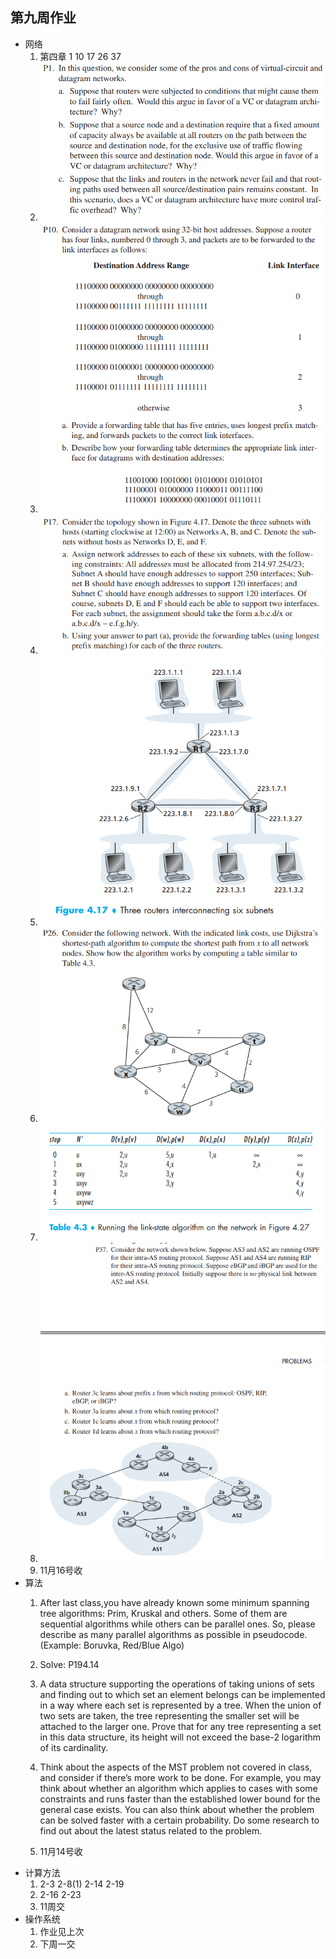 ## 第九周作业
+ 网络
  1. 第四章 1 10 17 26 37
  2. ![](https://github.com/HUST-ACM1501/Homework/blob/master/picture/Network_4.1.PNG?raw=true)
  3. ![](https://github.com/HUST-ACM1501/Homework/blob/master/picture/Network_4.10.PNG?raw=true)
  4. ![](https://github.com/HUST-ACM1501/Homework/blob/master/picture/Network_4.17.PNG?raw=true)
  5. ![](https://github.com/HUST-ACM1501/Homework/blob/master/picture/Network_Figure_4.17.PNG?raw=true)
  6. ![](https://github.com/HUST-ACM1501/Homework/blob/master/picture/Network_4.26.PNG?raw=true)
  7. ![](https://github.com/HUST-ACM1501/Homework/blob/master/picture/Network_Table_4.3.PNG?raw=true)
  8. ![](https://github.com/HUST-ACM1501/Homework/blob/master/picture/Network_4.37.PNG?raw=true)
  9. 11月16号收
+ 算法
  1. After last class,you have already known some minimum spanning tree algorithms: Prim, Kruskal and others. Some of them are sequential algorithms while others can be parallel ones. So, please describe as many parallel algorithms as possible in pseudocode.(Example: Boruvka, Red/Blue Algo)

  2. Solve: P194.14

  3. A data structure supporting the operations of taking unions of sets and finding out to which set an element belongs can be implemented in a way where each set is represented by a tree. When the union of two sets are taken, the tree representing the smaller set will be attached to the larger one. Prove that for any tree representing a set in this data structure, its height will not exceed the base-2 logarithm of its cardinality.
  4.	Think about the aspects of the MST problem not covered in class, and consider if there’s more work to be done. For example, you may think about whether an algorithm which applies to cases with some constraints and runs faster than the established lower bound for the general case exists. You can also think about whether the problem can be solved faster with a certain probability. Do some research to find out about the latest status related to the problem.
  5. 11月14号收
+ 计算方法
  1. 2-3 2-8(1) 2-14 2-19 
  2. 2-16 2-23
  3. 11周交
+ 操作系统
  1. 作业见上次
  2. 下周一交